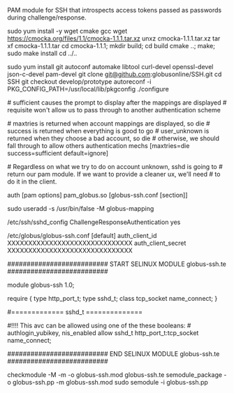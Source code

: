 PAM module for SSH that introspects access tokens passed as passwords during challenge/response.

sudo yum install -y wget cmake gcc
wget https://cmocka.org/files/1.1/cmocka-1.1.1.tar.xz
unxz cmocka-1.1.1.tar.xz
tar xf cmocka-1.1.1.tar
cd cmocka-1.1.1; mkdir build; cd build
cmake ..; make; sudo make install
cd ../..

sudo yum install git autoconf automake libtool curl-devel openssl-devel json-c-devel pam-devel
git clone git@github.com:globusonline/SSH.git
cd SSH
git checkout develop/prototype
autoreconf -i
PKG_CONFIG_PATH=/usr/local/lib/pkgconfig ./configure


\# sufficient causes the prompt to display after the mappings are displayed
\# requisite won't allow us to pass through to another authentication scheme

\# maxtries is returned when account mappings are displayed, so die
\# success is returned when everything is good to go
\# user_unknown is returned when they choose a bad account, so die
\# otherwise, we should fall through to allow others authentication mechs
[maxtries=die success=sufficient default=ignore]

\# Regardless on what we try to do on account unknown, sshd is going to
\# return our pam module. If we want to provide a cleaner ux, we'll need
\# to do it in the client.

auth [pam options] pam_globus.so [globus-ssh.conf [section]]

sudo useradd -s /usr/bin/false -M globus-mapping

/etc/ssh/sshd_config
ChallengeResponseAuthentication yes

/etc/globus/globus-ssh.conf
[default]
auth_client_id  XXXXXXXXXXXXXXXXXXXXXXXXXXXXXX
auth_client_secret  XXXXXXXXXXXXXXXXXXXXXXXXXXXXXX


########################## START SELINUX MODULE globus-ssh.te ##########################

module globus-ssh 1.0;

require {
        type http_port_t;
        type sshd_t;
        class tcp_socket name_connect;
}

\#============= sshd_t ==============

\#!!!! This avc can be allowed using one of the these booleans:
\#     authlogin_yubikey, nis_enabled
allow sshd_t http_port_t:tcp_socket name_connect;

\########################## END SELINUX MODULE globus-ssh.te ##########################

checkmodule -M -m -o globus-ssh.mod globus-ssh.te
semodule_package -o globus-ssh.pp -m globus-ssh.mod
sudo semodule -i globus-ssh.pp
